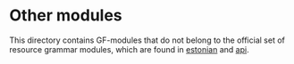 Other modules
=============

This directory contains GF-modules that do not belong to the official set of
resource grammar modules, which are found in [estonian](../estonian/) and [api](../api/).

